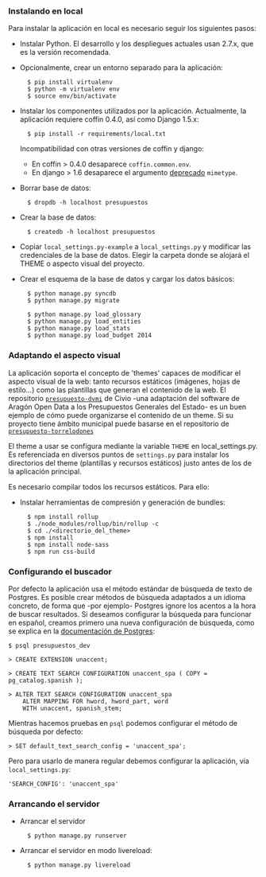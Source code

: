 ### Instalando en local

Para instalar la aplicación en local es necesario seguir los siguientes pasos:

* Instalar Python. El desarrollo y los despliegues actuales usan 2.7.x, que es la versión recomendada.

* Opcionalmente, crear un entorno separado para la aplicación:

        $ pip install virtualenv
        $ python -m virtualenv env
        $ source env/bin/activate

* Instalar los componentes utilizados por la aplicación. Actualmente, la aplicación requiere coffin 0.4.0, así como Django 1.5.x:
    
        $ pip install -r requirements/local.txt

    Incompatibilidad con otras versiones de coffin y django:
    * En coffin > 0.4.0 desaparece `coffin.common.env`.
    * En django > 1.6 desaparece el argumento [deprecado][4] `mimetype`.

* Borrar base de datos:

        $ dropdb -h localhost presupuestos

* Crear la base de datos:

        $ createdb -h localhost presupuestos

* Copiar `local_settings.py-example` a `local_settings.py` y modificar las credenciales de la base de datos. Elegir la carpeta donde se alojará el THEME o aspecto visual del proyecto.

* Crear el esquema de la base de datos y cargar los datos básicos:

        $ python manage.py syncdb
        $ python manage.py migrate

        $ python manage.py load_glossary
        $ python manage.py load_entities
        $ python manage.py load_stats
        $ python manage.py load_budget 2014

### Adaptando el aspecto visual

La aplicación soporta el concepto de 'themes' capaces de modificar el aspecto visual de la web: tanto recursos estáticos (imágenes, hojas de estilo...) como las plantillas que generan el contenido de la web. El repositorio [`presupuesto-dvmi`](https://github.com/civio/presupuesto-dvmi) de Civio -una adaptación del software de Aragón Open Data a los Presupuestos Generales del Estado- es un buen ejemplo de cómo puede organizarse el contenido de un theme. Si su proyecto tiene ámbito municipal puede basarse en el repositorio de [`presupuesto-torrelodones`](https://github.com/civio/presupuesto-torrelodones)

El theme a usar se configura mediante la variable `THEME` en local_settings.py. Es referenciada en diversos puntos de `settings.py` para instalar los directorios del theme (plantillas y recursos estáticos) justo antes de los de la aplicación principal.

Es necesario compilar todos los recursos estáticos. Para ello:

* Instalar herramientas de compresión y generación de bundles:

		$ npm install rollup
		$ ./node_modules/rollup/bin/rollup -c
		$ cd ./<directorio_del_theme>
		$ npm install
		$ npm install node-sass
		$ npm run css-build

### Configurando el buscador

Por defecto la aplicación usa el método estándar de búsqueda de texto de Postgres. Es posible crear métodos de búsqueda adaptados a un idioma concreto, de forma que -por ejemplo- Postgres ignore los acentos a la hora de buscar resultados. Si deseamos configurar la búsqueda para funcionar en español, creamos primero una nueva configuración de búsqueda, como se explica en la [documentación de Postgres](http://www.postgresql.org/docs/9.1/static/textsearch-configuration.html):

    $ psql presupuestos_dev

    > CREATE EXTENSION unaccent;

    > CREATE TEXT SEARCH CONFIGURATION unaccent_spa ( COPY = pg_catalog.spanish );

    > ALTER TEXT SEARCH CONFIGURATION unaccent_spa
        ALTER MAPPING FOR hword, hword_part, word
        WITH unaccent, spanish_stem;

Mientras hacemos pruebas en `psql` podemos configurar el método de búsqueda por defecto:

    > SET default_text_search_config = 'unaccent_spa';

Pero para usarlo de manera regular debemos configurar la aplicación, vía `local_settings.py`:

    'SEARCH_CONFIG': 'unaccent_spa'

### Arrancando el servidor

* Arrancar el servidor

        $ python manage.py runserver

* Arrancar el servidor en modo livereload:

        $ python manage.py livereload

[4]: https://docs.djangoproject.com/en/1.7/internals/deprecation/#deprecation-removed-in-1-7
[5]: https://docs.djangoproject.com/en/1.5/topics/python3/#philosophy

